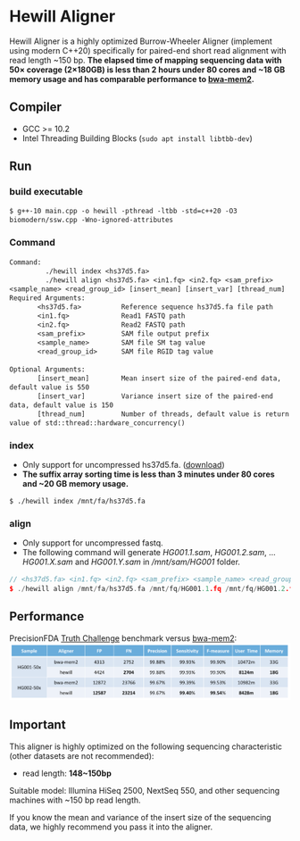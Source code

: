 # Hewill Aligner
Hewill Aligner is a highly optimized Burrow-Wheeler Aligner (implement using modern C++20) specifically for paired-end short read alignment with read length ~150 bp.
**The elapsed time of mapping sequencing data with 50× coverage (2×180GB) is less than 2 hours under 80 cores and ~18 GB memory usage and has comparable performance to [bwa-mem2].**

## Compiler
- GCC >= 10.2
- Intel Threading Building Blocks (`sudo apt install libtbb-dev`)

## Run
### build executable
```
$ g++-10 main.cpp -o hewill -pthread -ltbb -std=c++20 -O3 biomodern/ssw.cpp -Wno-ignored-attributes
```
### Command
```
Command:
         ./hewill index <hs37d5.fa>
         ./hewill align <hs37d5.fa> <in1.fq> <in2.fq> <sam_prefix> <sample_name> <read_group_id> [insert_mean] [insert_var] [thread_num]
Required Arguments:
       <hs37d5.fa>          Reference sequence hs37d5.fa file path
       <in1.fq>             Read1 FASTQ path
       <in2.fq>             Read2 FASTQ path
       <sam_prefix>         SAM file output prefix
       <sample_name>        SAM file SM tag value
       <read_group_id>      SAM file RGID tag value
       
Optional Arguments:
       [insert_mean]        Mean insert size of the paired-end data, default value is 550
       [insert_var]         Variance insert size of the paired-end data, default value is 150
       [thread_num]         Number of threads, default value is return value of std::thread::hardware_concurrency()
```
### index
- Only support for uncompressed hs37d5.fa. ([download])
- **The suffix array sorting time is less than 3 minutes under 80 cores and ~20 GB memory usage.**
```
$ ./hewill index /mnt/fa/hs37d5.fa
```
### align
- Only support for uncompressed fastq.
- The following command will generate *HG001.1.sam*, *HG001.2.sam*, ... *HG001.X.sam* and *HG001.Y.sam* in */mnt/sam/HG001* folder.
```cpp
// <hs37d5.fa> <in1.fq> <in2.fq> <sam_prefix> <sample_name> <read_group_id> [insert_mean] [insert_var] [thread_num]
$ ./hewill align /mnt/fa/hs37d5.fa /mnt/fq/HG001.1.fq /mnt/fq/HG001.2.fq /mnt/sam/HG001 HG001 1 550 150 80
```

## Performance
PrecisionFDA [Truth Challenge] benchmark versus [bwa-mem2]:
<img src="https://raw.githubusercontent.com/hewillk/aligner/master/performance.png" />

## Important
This aligner is highly optimized on the following sequencing characteristic (other datasets are not recommended):
- read length: **148~150bp**
 
Suitable model: Illumina HiSeq 2500, NextSeq 550, and other sequencing machines with ~150 bp read length.

If you know the mean and variance of the insert size of the sequencing data, we highly recommend you pass it into the aligner.

[bwa-mem2]: https://github.com/bwa-mem2/bwa-mem2
[Truth Challenge]: https://precision.fda.gov/challenges/truth
[download]: https://ftp-trace.ncbi.nlm.nih.gov/1000genomes/ftp/technical/reference/phase2_reference_assembly_sequence/hs37d5.fa.gz

